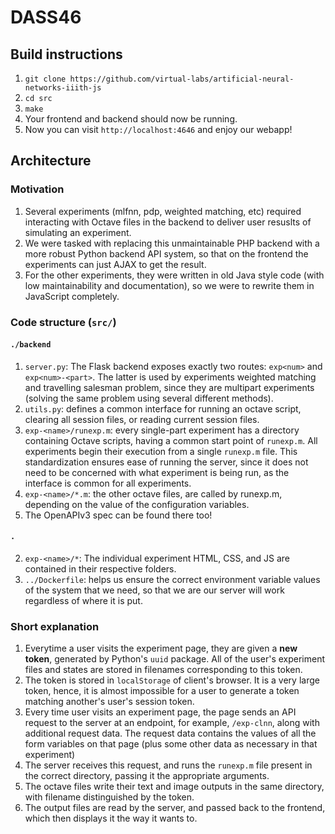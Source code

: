 # DASS46

## Build instructions

1. `git clone https://github.com/virtual-labs/artificial-neural-networks-iiith-js`
2. `cd src`
3. `make`
4. Your frontend and backend should now be running.
5. Now you can visit `http://localhost:4646` and enjoy our webapp!

## Architecture

### Motivation

1. Several experiments (mlfnn, pdp, weighted matching, etc) required interacting with Octave files in the backend to deliver user resuslts of simulating an experiment.
2. We were tasked with replacing this unmaintainable PHP backend with a more robust Python backend API system, so that on the frontend the experiments can just AJAX to get the result.
3. For the other experiments, they were written in old Java style code (with low maintainability and documentation), so we were to rewrite them in JavaScript completely.

### Code structure (`src/`)

#### `./backend`

1. `server.py`: The Flask backend exposes exactly two routes: `exp<num>` and `exp<num>-<part>`. The latter is used by experiments weighted matching and travelling salesman problem, since they are multipart experiments (solving the same problem using several different methods).
2. `utils.py`: defines a common interface for running an octave script, clearing all session files, or reading current session files.
3. `exp-<name>/runexp.m`: every single-part experiment has a directory containing Octave scripts, having a common start point of `runexp.m`. All experiments begin their execution from a single `runexp.m` file. This standardization ensures ease of running the server, since it does not need to be concerned with what experiment is being run, as the interface is common for all experiments.
4. `exp-<name>/*.m`: the other octave files, are called by runexp.m, depending on the value of the configuration variables.
6. The OpenAPIv3 spec can be found there too!

#### `.`

2. `exp-<name>/*`: The individual experiment HTML, CSS, and JS are contained in their respective folders.
5. `../Dockerfile`: helps us ensure the correct environment variable values of the system that we need, so that we are our server will work regardless of where it is put.


### Short explanation

1. Everytime a user visits the experiment page, they are given a **new token**, generated by Python's `uuid` package. All of the user's experiment files and states are stored in filenames corresponding to this token.
2. The token is stored in `localStorage` of client's browser. It is a very large token, hence, it is almost impossible for a user to generate a token matching another's user's session token.
3. Every time user visits an experiment page, the page sends an API request to the server at an endpoint, for example, `/exp-clnn`, along with additional request data. The request data contains the values of all the form variables on that page (plus some other data as necessary in that experiment)
4. The server receives this request, and runs the `runexp.m` file present in the correct directory, passing it the appropriate arguments.
5. The octave files write their text and image outputs in the same directory, with filename distinguished by the token.
6. The output files are read by the server, and passed back to the frontend, which then displays it the way it wants to.
